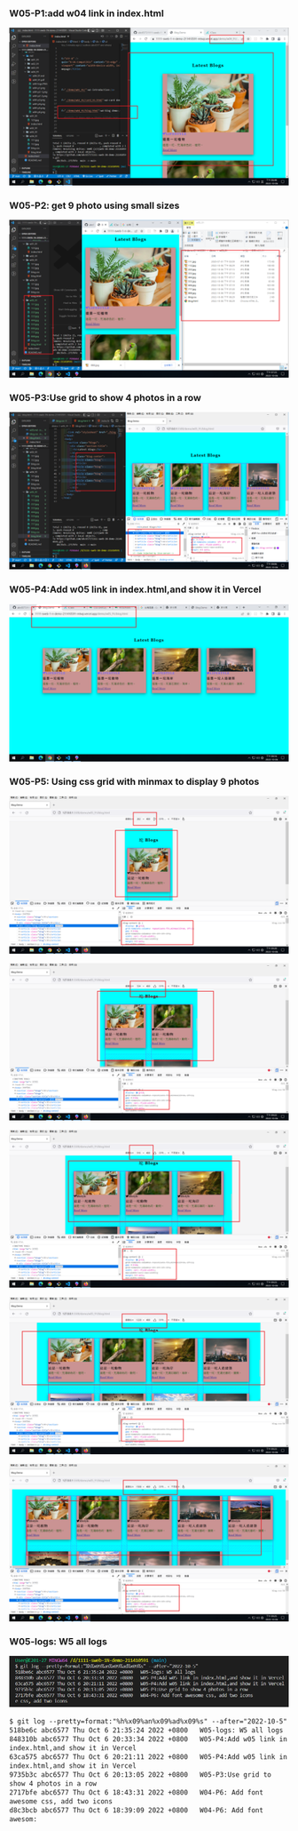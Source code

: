 ### W05-P1:add w04 link in index.html

![](w05-p1.png)

### W05-P2: get 9 photo using small sizes

![](w05-p2.png)

### W05-P3:Use grid to show 4 photos in a row

![](w05-p3.png)

### W05-P4:Add w05 link in index.html,and show it in Vercel

![](w05-p4.png)

### W05-P5: Using css grid with minmax to display 9 photos

![](w05-p5-1.png)

![](w05-p5-2.png)

![](w05-p5-3.png)

![](w05-p5-4.png)

![](w05-p5-5.png)

### W05-logs: W5 all logs

![](w05-logs.png)

```
$ git log --pretty=format:"%h%x09%an%x09%ad%x09%s" --after="2022-10-5"
518be6c abc6577 Thu Oct 6 21:35:24 2022 +0800   W05-logs: W5 all logs
848310b abc6577 Thu Oct 6 20:33:34 2022 +0800   W05-P4:Add w05 link in index.html,and show it in Vercel
63ca575 abc6577 Thu Oct 6 20:21:11 2022 +0800   W05-P4:Add w05 link in index.html,and show it in Vercel
9735b3c abc6577 Thu Oct 6 20:13:05 2022 +0800   W05-P3:Use grid to show 4 photos in a row
2717bfe abc6577 Thu Oct 6 18:43:31 2022 +0800   W04-P6: Add font awesome css, add two icons
d8c3bcb abc6577 Thu Oct 6 18:39:09 2022 +0800   W04-P6: Add font awesom:
```
